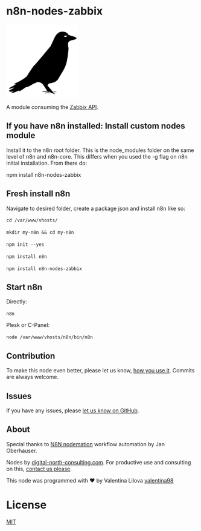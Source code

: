 # n8n-nodes-zabbix

![n8n.io - Workflow Automation](https://raw.githubusercontent.com/n8n-io/n8n/master/assets/n8n-logo.png)

A module consuming the [Zabbix API](https://www.zabbix.com/documentation/5.0/en/manual/api).

## If you have n8n installed: Install custom nodes module
Install it to the n8n root folder. This is the node_modules folder on the same level of n8n and n8n-core. This differs when you used the -g flag on n8n initial installation. From there do:

npm install n8n-nodes-zabbix

## Fresh install n8n
Navigate to desired folder, create a package json and install n8n like so:

```
cd /var/www/vhosts/

mkdir my-n8n && cd my-n8n

npm init --yes

npm install n8n

npm install n8n-nodes-zabbix
```
## Start n8n
Directly:

```n8n```

Plesk or C-Panel:

```node /var/www/vhosts/n8n/bin/n8n```

## Contribution

To make this node even better, please let us know, [how you use it](info@digital-north-consulting.com). Commits are always welcome.

## Issues

If you have any issues, please [let us know on GitHub](https://github.com/digital-boss/n8n-nodes-zabbix/issues).

## About

Special thanks to [N8N nodemation](https://n8n.io/) workflow automation by Jan Oberhauser.

Nodes by [digital-north-consulting.com](https://digital-north-consulting.com/). For productive use and consulting on this, [contact us please](info@digital-north-consulting.com).

This node was programmed with ❤ by Valentina Lilova [valentina98](https://github.com/valentina98)

# License

[MIT](https://github.com/n8n-io/n8n-nodes-starter/blob/master/LICENSE.md)
